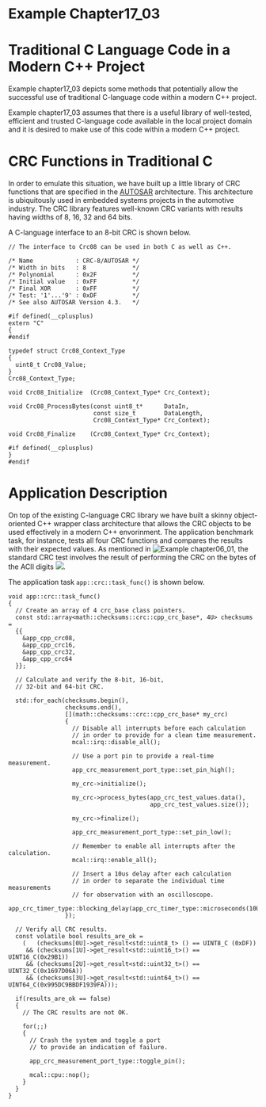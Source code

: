 # Example Chapter17_03
# Traditional C Language Code in a Modern C++ Project

Example chapter17_03 depicts some methods that potentially allow
the successful use of traditional C-language code within a
modern C++ project.

Example chapter17_03 assumes that there is a useful
library of well-tested, efficient and trusted C-language code
available in the local project domain and it is desired to make
use of this code within a modern C++ project.

# CRC Functions in Traditional C

In order to emulate this situation, we have built up a
little library of CRC functions that are specified in the
[AUTOSAR](www.autosar.org) architecture. This architecture
is ubiquitously used in embedded systems projects in the
automotive industry. The CRC library features well-known
CRC variants with results having widths of 8, 16, 32 and 64 bits.

A C-language interface to an 8-bit CRC is shown below.

```
// The interface to Crc08 can be used in both C as well as C++.

/* Name            : CRC-8/AUTOSAR */
/* Width in bits   : 8             */
/* Polynomial      : 0x2F          */
/* Initial value   : 0xFF          */
/* Final XOR       : 0xFF          */
/* Test: '1'...'9' : 0xDF          */
/* See also AUTOSAR Version 4.3.   */

#if defined(__cplusplus)
extern "C"
{
#endif

typedef struct Crc08_Context_Type
{
  uint8_t Crc08_Value;
}
Crc08_Context_Type;

void Crc08_Initialize  (Crc08_Context_Type* Crc_Context);

void Crc08_ProcessBytes(const uint8_t*      DataIn,
                        const size_t        DataLength,
                        Crc08_Context_Type* Crc_Context);

void Crc08_Finalize    (Crc08_Context_Type* Crc_Context);

#if defined(__cplusplus)
}
#endif
```

# Application Description

On top of the existing C-language CRC library we have built a skinny
object-oriented C++ wrapper class architecture that
allows the CRC objects to be used effectively in a
modern C++ envorinment. The application benchmark task,
for instance, tests all four CRC functions and compares
the results with their expected values. As mentioned in
![Example chapter06_01](../chapter06_01), the standard
CRC test involves the result of performing the CRC on the
bytes of the ACII digits
<img src="https://render.githubusercontent.com/render/math?math=1{\ldots}9">.

The application task `app::crc::task_func()` is shown below.

```
void app::crc::task_func()
{
  // Create an array of 4 crc_base class pointers.
  const std::array<math::checksums::crc::cpp_crc_base*, 4U> checksums =
  {{
    &app_cpp_crc08,
    &app_cpp_crc16,
    &app_cpp_crc32,
    &app_cpp_crc64
  }};

  // Calculate and verify the 8-bit, 16-bit,
  // 32-bit and 64-bit CRC.

  std::for_each(checksums.begin(),
                checksums.end(),
                [](math::checksums::crc::cpp_crc_base* my_crc)
                {
                  // Disable all interrupts before each calculation
                  // in order to provide for a clean time measurement.
                  mcal::irq::disable_all();

                  // Use a port pin to provide a real-time measurement.
                  app_crc_measurement_port_type::set_pin_high();

                  my_crc->initialize();

                  my_crc->process_bytes(app_crc_test_values.data(),
                                        app_crc_test_values.size());

                  my_crc->finalize();

                  app_crc_measurement_port_type::set_pin_low();

                  // Remember to enable all interrupts after the calculation.
                  mcal::irq::enable_all();

                  // Insert a 10us delay after each calculation
                  // in order to separate the individual time measurements
                  // for observation with an oscilloscope.
                  app_crc_timer_type::blocking_delay(app_crc_timer_type::microseconds(10U));
                });

  // Verify all CRC results.
  const volatile bool results_are_ok =
    (   (checksums[0U]->get_result<std::uint8_t> () == UINT8_C (0xDF))
     && (checksums[1U]->get_result<std::uint16_t>() == UINT16_C(0x29B1))
     && (checksums[2U]->get_result<std::uint32_t>() == UINT32_C(0x1697D06A))
     && (checksums[3U]->get_result<std::uint64_t>() == UINT64_C(0x995DC9BBDF1939FA)));

  if(results_are_ok == false)
  {
    // The CRC results are not OK.

    for(;;)
    {
      // Crash the system and toggle a port
      // to provide an indication of failure.

      app_crc_measurement_port_type::toggle_pin();

      mcal::cpu::nop();
    }
  }
}
```
